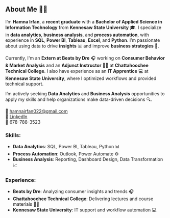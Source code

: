 ## About Me 👩‍💻

I’m **Hamna Irfan**, a **recent graduate** with a **Bachelor of Applied Science in Information Technology** from **Kennesaw State University** 🎓. I specialize in **data analytics**, **business analysis**, and **process automation**, with experience in **SQL**, **Power BI**, **Tableau**, **Excel**, and **Python**. I’m passionate about using data to drive **insights** 📊 and improve **business strategies** 🚀.

Currently, I'm an **Extern at Beats by Dre** 🎧 working on **Consumer Behavior & Market Analysis** and an **Adjunct Instructor** 👩‍🏫 at **Chattahoochee Technical College**. I also have experience as an **IT Apprentice** 💻 at **Kennesaw State University**, where I optimized workflows and provided technical support.

I’m actively seeking **Data Analytics** and **Business Analysis** opportunities to apply my skills and help organizations make data-driven decisions 🔍.

📧 [hamnairfan022@gmail.com](mailto:hamnairfan022@gmail.com)  
🔗 [LinkedIn](https://www.linkedin.com/in/hamna-irfan/)  
📱 678-788-3523  

### Skills:
- **Data Analytics**: SQL, Power BI, Tableau, Python 📊
- **Process Automation**: Outlook, Power Automate ⚙️
- **Business Analysis**: Reporting, Dashboard Design, Data Transformation 📈

### Experience:
- **Beats by Dre**: Analyzing consumer insights and trends 🎧
- **Chattahoochee Technical College**: Delivering lectures and course materials 👩‍🏫
- **Kennesaw State University**: IT support and workflow automation 💻
